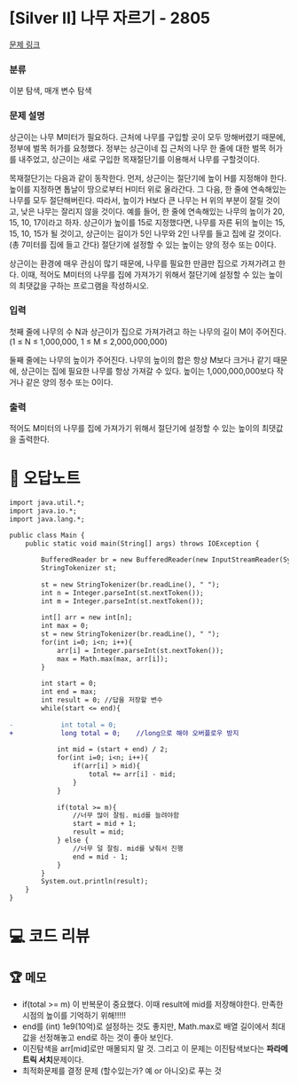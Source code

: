 # [Silver II] 나무 자르기 - 2805 

[문제 링크](https://www.acmicpc.net/problem/2805) 

### 분류

이분 탐색, 매개 변수 탐색

### 문제 설명

<p>상근이는 나무 M미터가 필요하다. 근처에 나무를 구입할 곳이 모두 망해버렸기 때문에, 정부에 벌목 허가를 요청했다. 정부는 상근이네 집 근처의 나무 한 줄에 대한 벌목 허가를 내주었고, 상근이는 새로 구입한 목재절단기를 이용해서 나무를 구할것이다.</p>

<p>목재절단기는 다음과 같이 동작한다. 먼저, 상근이는 절단기에 높이 H를 지정해야 한다. 높이를 지정하면 톱날이 땅으로부터 H미터 위로 올라간다. 그 다음, 한 줄에 연속해있는 나무를 모두 절단해버린다. 따라서, 높이가 H보다 큰 나무는 H 위의 부분이 잘릴 것이고, 낮은 나무는 잘리지 않을 것이다. 예를 들어, 한 줄에 연속해있는 나무의 높이가 20, 15, 10, 17이라고 하자. 상근이가 높이를 15로 지정했다면, 나무를 자른 뒤의 높이는 15, 15, 10, 15가 될 것이고, 상근이는 길이가 5인 나무와 2인 나무를 들고 집에 갈 것이다. (총 7미터를 집에 들고 간다) 절단기에 설정할 수 있는 높이는 양의 정수 또는 0이다.</p>

<p>상근이는 환경에 매우 관심이 많기 때문에, 나무를 필요한 만큼만 집으로 가져가려고 한다. 이때, 적어도 M미터의 나무를 집에 가져가기 위해서 절단기에 설정할 수 있는 높이의 최댓값을 구하는 프로그램을 작성하시오.</p>

### 입력 

 <p>첫째 줄에 나무의 수 N과 상근이가 집으로 가져가려고 하는 나무의 길이 M이 주어진다. (1 ≤ N ≤ 1,000,000, 1 ≤ M ≤ 2,000,000,000)</p>

<p>둘째 줄에는 나무의 높이가 주어진다. 나무의 높이의 합은 항상 M보다 크거나 같기 때문에, 상근이는 집에 필요한 나무를 항상 가져갈 수 있다. 높이는 1,000,000,000보다 작거나 같은 양의 정수 또는 0이다.</p>

### 출력 

 <p>적어도 M미터의 나무를 집에 가져가기 위해서 절단기에 설정할 수 있는 높이의 최댓값을 출력한다.</p>



#  🚀  오답노트 

```diff
import java.util.*;
import java.io.*;
import java.lang.*;

public class Main {
    public static void main(String[] args) throws IOException {
        
        BufferedReader br = new BufferedReader(new InputStreamReader(System.in));
        StringTokenizer st;
        
        st = new StringTokenizer(br.readLine(), " ");
        int n = Integer.parseInt(st.nextToken());
        int m = Integer.parseInt(st.nextToken());
        
        int[] arr = new int[n];
        int max = 0;
        st = new StringTokenizer(br.readLine(), " ");
        for(int i=0; i<n; i++){
            arr[i] = Integer.parseInt(st.nextToken());
            max = Math.max(max, arr[i]);
        }
        
        int start = 0;
        int end = max;
        int result = 0; //답을 저장할 변수 
        while(start <= end){
            
-            int total = 0;
+            long total = 0;    //long으로 해야 오버플로우 방지 
            
            int mid = (start + end) / 2;
            for(int i=0; i<n; i++){
                if(arr[i] > mid){
                    total += arr[i] - mid;
                }
            }
            
            if(total >= m){
                //너무 많이 잘림. mid를 늘려야함
                start = mid + 1;
                result = mid;
            } else {
                //너무 덜 잘림. mid를 낮춰서 진행
                end = mid - 1;
            }
        }
        System.out.println(result);
    }
}

```

# 💻 코드 리뷰




 ## 🏆 메모 

- if(total >= m) 이 반복문이 중요했다. 이때 result에 mid를 저장해야한다. 만족한 시점의 높이를 기억하기 위해!!!!!
- end를 (int) 1e9(10억)로 설정하는 것도 좋지만, Math.max로 배열 길이에서 최대값을 선정해놓고 end로 하는 것이 좋아 보인다. 
- 이진탐색을 arr[mid]로만 매몰되지 말 것. 그리고 이 문제는 이진탐색보다는 **파라메트릭 서치**문제이다. 
- 최적화문제를 결정 문제 (할수있는가? 예 or 아니오)로 푸는 것 
